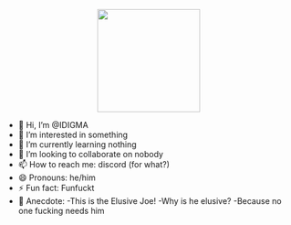 <p align="center">
  <img src="assets/190e6c2141dcc613e289937484eb21fa.gif" height=180><br>
</p>

- 👋 Hi, I’m @IDIGMA
- 👀 I’m interested in something
- 🌱 I’m currently learning nothing
- 💞️ I’m looking to collaborate on nobody
- 📫 How to reach me: discord (for what?)
- 😄 Pronouns: he/him
- ⚡ Fun fact: Funfuckt
- 📃 Anecdote: -This is the Elusive Joe!
               -Why is he elusive?
               -Because no one fucking needs him




<!---
IDIGMA/IDIGMA is a ✨ special ✨ repository because its `README.md` (this file) appears on your GitHub profile.
You can click the Preview link to take a look at your changes.
--->
